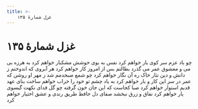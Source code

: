 ```yaml
---
title: >-
    غزل شمارهٔ ۱۳۵
---
```

# غزل شمارهٔ ۱۳۵

چو باد عزم سر کوی یار خواهم کرد
نفس به بوی خوشش مشکبار خواهم کرد
به هرزه بی می و معشوق عمر می گذرد
بطالتم بس از امروز کار خواهم کرد
هر آبروی که اندوختم ز دانش و دین
نثار خاک ره آن نگار خواهم کرد
چو شمع صبحدمم شد ز مهر او روشن
که عمر در سر این کار و بار خواهم کرد
به یاد چشم تو خود را خراب خواهم ساخت
بنای عهد قدیم استوار خواهم کرد
صبا کجاست که این جان خون گرفته چو گل
فدای نکهت گیسوی یار خواهم کرد
نفاق و زرق نبخشد صفای دل حافظ
طریق رندی و عشق اختیار خواهم کرد
